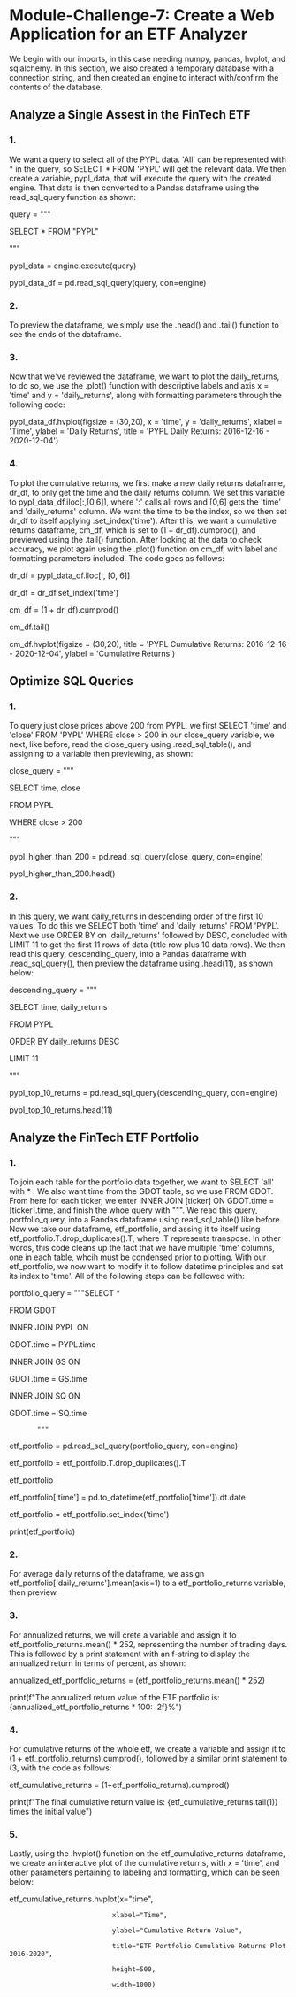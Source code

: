 # Module-Challenge-7: Create a Web Application for an ETF Analyzer

We begin with our imports, in this case needing numpy, pandas, hvplot, and sqlalchemy. In this section, we also created a temporary database with a connection string, and then created an engine to interact with/confirm the contents of the database.

## Analyze a Single Assest in the FinTech ETF

### 1.
We want a query to select all of the PYPL data. 'All' can be represented with * in the query, so SELECT * FROM 'PYPL' will get the relevant data. We then create a variable, pypl_data, that will execute the query with the created engine. That data is then converted to a Pandas dataframe using the read_sql_query function as shown:

query = """

SELECT * FROM "PYPL"

""" 

pypl_data = engine.execute(query)

pypl_data_df = pd.read_sql_query(query, con=engine) 

### 2. 
To preview the dataframe, we simply use the .head() and .tail() function to see the ends of the dataframe. 

### 3. 
Now that we've reviewed the dataframe, we want to plot the daily_returns, to do so, we use the .plot() function with descriptive labels and axis x = 'time' and y = 'daily_returns', along with formatting parameters through the following code:

pypl_data_df.hvplot(figsize = (30,20), x = 'time', y = 'daily_returns', xlabel = 'Time', ylabel = 'Daily Returns', title = 'PYPL Daily Returns: 2016-12-16 - 2020-12-04')

### 4. 
To plot the cumulative returns, we first make a new daily returns dataframe, dr_df, to only get the time and the daily returns column. We set this variable to pypl_data_df.iloc[:,[0,6]], where ':' calls all rows and [0,6] gets the 'time' and 'daily_returns' column. We want the time to be the index, so we then set dr_df to itself applying .set_index('time'). After this, we want a cumulative returns dataframe, cm_df, which is set to (1 + dr_df).cumprod(), and previewed using the .tail() function. After looking at the data to check accuracy, we plot again using the .plot() function on cm_df, with label and formatting parameters included. The code goes as follows:

dr_df = pypl_data_df.iloc[:, [0, 6]]

dr_df = dr_df.set_index('time') 

cm_df = (1 + dr_df).cumprod()

cm_df.tail()

cm_df.hvplot(figsize = (30,20), title = 'PYPL Cumulative Returns: 2016-12-16 - 2020-12-04', ylabel = 'Cumulative Returns')

## Optimize SQL Queries 

### 1. 

To query just close prices above 200 from PYPL, we first SELECT 'time' and 'close' FROM 'PYPL' WHERE close > 200 in our close_query variable, we next, like before, read the close_query  using .read_sql_table(), and assigning to a variable then previewing, as shown:

close_query = """

SELECT time, close

FROM PYPL

WHERE close > 200

""" 

pypl_higher_than_200 = pd.read_sql_query(close_query, con=engine) 

pypl_higher_than_200.head() 

### 2. 

In this query, we want daily_returns in descending order of the first 10 values. To do this we SELECT both 'time' and 'daily_returns' FROM 'PYPL'. Next we use ORDER BY on 'daily_returns' followed by DESC, concluded with LIMIT 11 to get the first 11 rows of data (title row plus 10 data rows). We then read this query, descending_query, into a Pandas dataframe with .read_sql_query(), then preview the dataframe using .head(11), as shown below: 

descending_query = """

SELECT time, daily_returns

FROM PYPL 

ORDER BY daily_returns DESC

LIMIT 11

""" 

pypl_top_10_returns = pd.read_sql_query(descending_query, con=engine) 

pypl_top_10_returns.head(11) 

## Analyze the FinTech ETF Portfolio

### 1. 
To join each table for the portfolio data together, we want to SELECT 'all' with * . We also want time from the GDOT table, so we use FROM GDOT. From here for each ticker, we enter INNER JOIN [ticker] ON GDOT.time = [ticker].time, and finish the whoe query with """. We read this query, portfolio_query, into a Pandas dataframe using read_sql_table() like before. Now we take our dataframe, etf_portfolio, and assing it to itself using etf_portfolio.T.drop_duplicates().T, where .T represents transpose. In other words, this code cleans up the fact that we have multiple 'time' columns, one in each table, whcih must be condensed prior to plotting. With our etf_portfolio, we now want to modify it to follow datetime principles and set its index to 'time'. All of the following steps can be followed with:

portfolio_query = """SELECT *

FROM GDOT

INNER JOIN PYPL ON

GDOT.time = PYPL.time

INNER JOIN GS ON

GDOT.time = GS.time

INNER JOIN SQ ON

GDOT.time = SQ.time

           """

etf_portfolio = pd.read_sql_query(portfolio_query, con=engine) 

etf_portfolio = etf_portfolio.T.drop_duplicates().T


etf_portfolio 

etf_portfolio['time'] = pd.to_datetime(etf_portfolio['time']).dt.date

etf_portfolio = etf_portfolio.set_index('time')

print(etf_portfolio)

### 2. 
For average daily returns of the dataframe, we assign etf_portfolio['daily_returns'].mean(axis=1) to a etf_portfolio_returns variable, then preview.

### 3. 
For annualized returns, we will crete a variable and assign it to etf_portfolio_returns.mean() * 252, representing the number of trading days. This is followed by a print statement with an f-string to display the annualized return in terms of percent, as shown:

annualized_etf_portfolio_returns =  (etf_portfolio_returns.mean() * 252)

print(f"The annualized return value of the ETF portfolio is: {annualized_etf_portfolio_returns * 100: .2f}%")

### 4. 
For cumulative returns of the whole etf, we create a variable and assign it to (1 + etf_portfolio_returns).cumprod(), followed by a similar print statement to (3, with the code as follows:

etf_cumulative_returns = (1+etf_portfolio_returns).cumprod()

print(f"The final cumulative return value is: {etf_cumulative_returns.tail(1)} times the initial value")

### 5. 
Lastly, using the .hvplot() function on the etf_cumulative_returns dataframe, we create an interactive plot of the cumulative returns, with x = 'time', and other parameters pertaining to labeling and formatting, which can be seen below:

etf_cumulative_returns.hvplot(x="time",

                              xlabel="Time",
                              
                              ylabel="Cumulative Return Value",
                              
                              title="ETF Portfolio Cumulative Returns Plot 2016-2020",
                              
                              height=500,
                              
                              width=1000)
